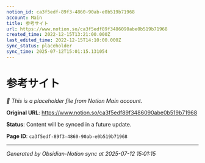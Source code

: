 ```yaml
---
notion_id: ca3f5edf-89f3-4860-90ab-e0b519b71968
account: Main
title: 参考サイト
url: https://www.notion.so/ca3f5edf89f3486090abe0b519b71968
created_time: 2022-12-15T13:21:00.000Z
last_edited_time: 2022-12-15T14:10:00.000Z
sync_status: placeholder
sync_time: 2025-07-12T15:01:15.131054
---
```


# 参考サイト

*🔄 This is a placeholder file from Notion Main account.*

**Original URL**: https://www.notion.so/ca3f5edf89f3486090abe0b519b71968

**Status**: Content will be synced in a future update.

**Page ID**: `ca3f5edf-89f3-4860-90ab-e0b519b71968`

---

*Generated by Obsidian-Notion sync at 2025-07-12 15:01:15*
